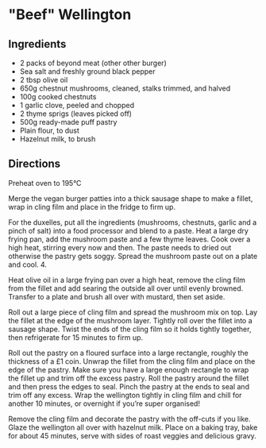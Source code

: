 # "Beef" Wellington

## Ingredients

- 2 packs of beyond meat (other other burger)
- Sea salt and freshly ground black pepper
- 2 tbsp olive oil
- 650g chestnut mushrooms, cleaned, stalks trimmed, and halved
- 100g cooked chestnuts
- 1 garlic clove, peeled and chopped
- 2 thyme sprigs (leaves picked off)
- 500g ready-made puff pastry
- Plain flour, to dust
- Hazelnut milk, to brush

## Directions

Preheat oven to 195°C

Merge the vegan burger patties into a thick sausage shape to make a fillet, wrap in cling film and place in the fridge to firm up.

For the duxelles, put all the ingredients (mushrooms, chestnuts, garlic and a pinch of salt) into a food processor and blend to a paste. Heat a large dry frying pan, add the mushroom paste and a few thyme leaves. Cook over a high heat, stirring every now and then. The paste needs to dried out otherwise the pastry gets soggy. Spread the mushroom paste out on a plate and cool. 4.

Heat olive oil in a large frying pan over a high heat, remove the cling film from the fillet and add searing the outside all over until evenly browned. Transfer to a plate and brush all over with mustard, then set aside.

Roll out a large piece of cling film and spread the mushroom mix on top. Lay the fillet at the edge of the mushroom layer. Tightly roll over the fillet into a sausage shape. Twist the ends of the cling film so it holds tightly together, then refrigerate for 15 minutes to firm up.

Roll out the pastry on a floured surface into a large rectangle, roughly the thickness of a £1 coin. Unwrap the fillet from the cling film and place on the edge of the pastry. Make sure you have a large enough rectangle to wrap the fillet up and trim off the excess pastry. Roll the pastry around the fillet and then press the edges to seal. Pinch the pastry at the ends to seal and trim off any excess. Wrap the wellington tightly in cling film and chill for another 10 minutes, or overnight if you’re super organised!

Remove the cling film and decorate the pastry with the off-cuts if you like. Glaze the wellington all over with hazelnut milk. Place on a baking tray, bake for about 45 minutes, serve with sides of roast veggies and delicious gravy.
